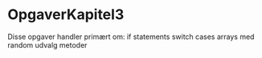 # OpgaverKapitel3

Disse opgaver handler primært om:
if statements
switch cases
arrays med random udvalg
metoder
